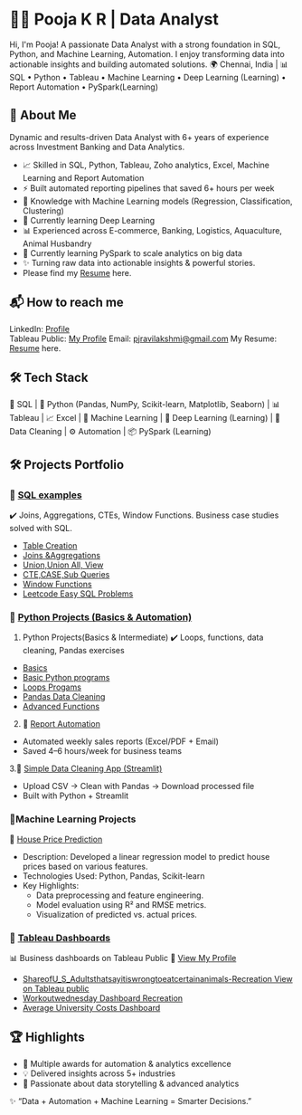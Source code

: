# 👩‍💻 Pooja K R | Data Analyst
Hi, I'm Pooja! A passionate Data Analyst with a strong foundation in SQL, Python, and Machine Learning, Automation. I enjoy transforming data into actionable insights and building automated solutions.
🌍 Chennai, India | 📊 SQL • Python • Tableau • Machine Learning • Deep Learning (Learning) • Report Automation • PySpark(Learning)

## 🚀 About Me
Dynamic and results-driven Data Analyst with 6+ years of experience across Investment Banking and Data Analytics.
* 📈 Skilled in SQL, Python, Tableau, Zoho analytics, Excel, Machine Learning and Report Automation
* ⚡ Built automated reporting pipelines that saved 6+ hours per week
* 🤖 Knowledge with Machine Learning models (Regression, Classification, Clustering)
* 🧠 Currently learning Deep Learning
* 📊 Experienced across E-commerce, Banking, Logistics, Aquaculture, Animal Husbandry
* 🌱 Currently learning PySpark to scale analytics on big data
* ✨ Turning raw data into actionable insights & powerful stories.
* Please find my [Resume](https://github.com/pooja2434/PoojaRavilakshmi-Data-Analyst-Portfolio./blob/main/Aug'25%20Resume%20Pooja.pdf) here.

##  📬 How to reach me
LinkedIn: [Profile](https://www.linkedin.com/in/pooja-ravi-11a449204/)  
Tableau Public: [My Profile](https://public.tableau.com/app/profile/pooja2481/vizzes)
Email: pjravilakshmi@gmail.com
My Resume: [Resume](https://github.com/pooja2434/PoojaRavilakshmi-Data-Analyst-Portfolio./blob/main/Aug'25%20Resume%20Pooja.pdf) here.

## 🛠 Tech Stack

💾 SQL | 🐍 Python (Pandas, NumPy, Scikit-learn, Matplotlib, Seaborn) | 📊 Tableau | 📈 Excel | 🤖 Machine Learning | 🧠 Deep Learning (Learning) | 🔄 Data Cleaning | ⚙️ Automation | 📦 PySpark (Learning)

## 🛠️ Projects Portfolio

### 🔹 [SQL examples](https://github.com/pooja2434/SQL-Projects)

✔️ Joins, Aggregations, CTEs, Window Functions. Business case studies solved with SQL.

 * [Table Creation](https://github.com/pooja2434/SQL-Projects/blob/main/Table%20Creation.sql)
 * [Joins &Aggregations](https://github.com/pooja2434/SQL-Projects/blob/main/Joins.%20%26%20Aggregation.sql)
 * [Union,Union All, View](https://github.com/pooja2434/SQL-Projects/blob/main/Union%20%2C%20Union%20ALL%2C%20View.sql)
 * [CTE,CASE,Sub Queries](https://github.com/pooja2434/SQL-Projects/blob/main/CTE%2C%20Case%20%26%20Subqueries.sql)
 * [Window Functions](https://github.com/pooja2434/SQL-Projects/blob/main/Windowfunctions.sql)
 * [Leetcode Easy SQL Problems](https://github.com/pooja2434/SQL-Projects/blob/main/Leet%20Code%20Q%26A%20Easy.sql)
  
### 🔹 [Python Projects (Basics & Automation)](https://github.com/pooja2434/Python-Projects)

1. Python Projects(Basics & Intermediate)
✔️ Loops, functions, data cleaning, Pandas exercises
* [Basics](https://github.com/pooja2434/Python-Projects/blob/main/Basics.ipynb)
* [Basic Python programs](https://github.com/pooja2434/Python-Projects/blob/main/Basic%20Python%20programs.ipynb)
* [Loops Progams](https://github.com/pooja2434/Python-Projects/blob/main/Loops%20Progams.ipynb)
* [Pandas Data Cleaning](https://github.com/pooja2434/Python-Projects/blob/main/Pandas%20Data%20Cleaning.ipynb)
* [Advanced Functions](https://github.com/pooja2434/Python-Projects/blob/main/Advanced%20Functions.ipynb)

2. 🐍 [Report Automation](https://github.com/pooja2434/Report-Automation-Python-Project)
* Automated weekly sales reports (Excel/PDF + Email)
* Saved 4–6 hours/week for business teams

3.🧹 [Simple Data Cleaning App (Streamlit)](https://github.com/pooja2434/simple-data-cleaning-app)
* Upload CSV → Clean with Pandas → Download processed file
* Built with Python + Streamlit

### 🧠Machine Learning Projects
📌 [House Price Prediction](https://github.com/pooja2434/House-prediction/blob/main/House%20Price%20Prediction%20using%20Linear%20Regression.ipynb)
* Description: Developed a linear regression model to predict house prices based on various features.
* Technologies Used: Python, Pandas, Scikit-learn
* Key Highlights:
    * Data preprocessing and feature engineering.
    * Model evaluation using R² and RMSE metrics.
    * Visualization of predicted vs. actual prices.

### 🔹 [Tableau Dashboards](https://github.com/pooja2434/Tableau-Dashboards)

📊 Business dashboards on Tableau Public 
🔗 [View My Profile]((https://public.tableau.com/app/profile/pooja2481/vizzes))
* [ShareofU_S_Adultsthatsayitiswrongtoeatcertainanimals-Recreation View on Tableau public](https://public.tableau.com/app/profile/pooja2481/viz/ShareofU_S_Adultsthatsayitiswrongtoeatcertainanimals-Recreation/Dashboard1)
*  [Workoutwednesday Dashboard Recreation](https://public.tableau.com/app/profile/pooja2481/viz/Workoutwednesday2018week4-Recreation/Dashboard1)
*  [Average University Costs Dashboard](https://public.tableau.com/app/profile/pooja2481/viz/AverageUniversityCosts-Conceptsappliedgrey/Dashboard2)

## 🏆 Highlights
* 🥇 Multiple awards for automation & analytics excellence
* 💡 Delivered insights across 5+ industries
* 📢 Passionate about data storytelling & advanced analytics

✨ “Data + Automation + Machine Learning = Smarter Decisions.”

